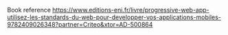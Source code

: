
Book reference https://www.editions-eni.fr/livre/progressive-web-app-utilisez-les-standards-du-web-pour-developper-vos-applications-mobiles-9782409026348?partner=Criteo&xtor=AD-500864
